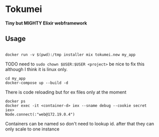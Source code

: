 # Tokumei

**Tiny but MIGHTY Elixir webframework**

## Usage

```

docker run -v $(pwd):/tmp installer mix tokumei.new my_app
```
TODO need to `sudo chown $USER:$USER <project>`
be nice to fix this although I think it is linux only.

```
cd my_app
docker-compose up --build -d
```
There is code reloading but for ex files only at the moment

```
docker ps
docker exec -it <container-d> iex --sname debug --cookie secret
iex>
Node.connect(:"web@172.19.0.4")
```

Containers can be named so don't need to lookup id. after that they can only scale to one instance
